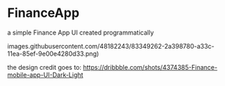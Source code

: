 # FinanceApp

a simple Finance App UI 
created programmatically 

images.githubusercontent.com/48182243/83349262-2a398780-a33c-11ea-85ef-9e00e4280d33.png)

the design credit goes to: 
https://dribbble.com/shots/4374385-Finance-mobile-app-UI-Dark-Light
